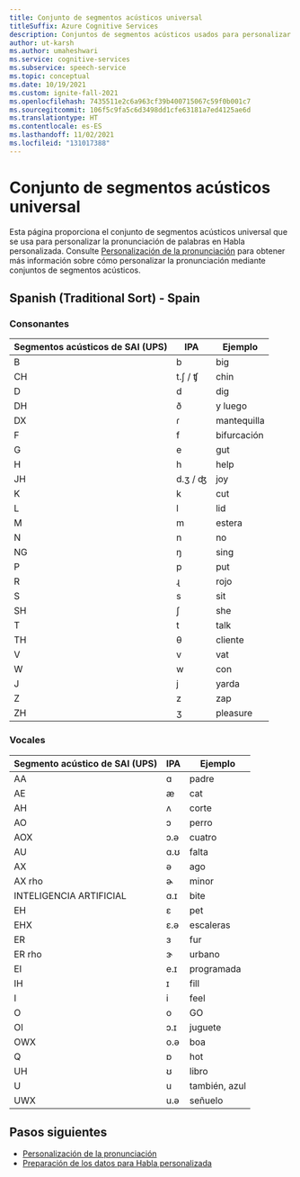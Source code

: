 ```yaml
---
title: Conjunto de segmentos acústicos universal
titleSuffix: Azure Cognitive Services
description: Conjuntos de segmentos acústicos usados para personalizar la pronunciación de palabras en la conversión de voz en texto.
author: ut-karsh
ms.author: umaheshwari
ms.service: cognitive-services
ms.subservice: speech-service
ms.topic: conceptual
ms.date: 10/19/2021
ms.custom: ignite-fall-2021
ms.openlocfilehash: 7435511e2c6a963cf39b400715067c59f0b001c7
ms.sourcegitcommit: 106f5c9fa5c6d3498dd1cfe63181a7ed4125ae6d
ms.translationtype: HT
ms.contentlocale: es-ES
ms.lasthandoff: 11/02/2021
ms.locfileid: "131017388"
---
```

# <a name="universal-phone-set"></a> Conjunto de segmentos acústicos universal

Esta página proporciona el conjunto de segmentos acústicos universal que se usa para personalizar la pronunciación de palabras en Habla personalizada. Consulte [Personalización de la pronunciación](customize-pronunciation.md) para obtener más información sobre cómo personalizar la pronunciación mediante conjuntos de segmentos acústicos.


## <a name="english-united-states"></a>Spanish (Traditional Sort) - Spain

### <a name="consonants"></a>Consonantes

| Segmentos acústicos de SAI (UPS) | IPA     | Ejemplo  |
|------------|---------|----------|
| B          | b       | big      |
| CH         | t.ʃ / ʧ | chin     |
| D          | d       | dig      |
| DH         | ð       | y luego     |
| DX         | ɾ       | mantequilla   |
| F          | f       | bifurcación     |
| G          | e       | gut      |
| H          | h       | help     |
| JH         | d.ʒ / ʤ | joy      |
| K          | k       | cut      |
| L          | l       | lid      |
| M          | m       | estera      |
| N          | n       | no       |
| NG         | ŋ       | sing     |
| P          | p       | put      |
| R          | ɻ       | rojo      |
| S          | s       | sit      |
| SH         | ʃ       | she      |
| T          | t       | talk     |
| TH         | θ       | cliente     |
| V          | v       | vat      |
| W          | w       | con     |
| J          | j       | yarda     |
| Z          | z       | zap      |
| ZH         | ʒ       | pleasure |

### <a name="vowels"></a>Vocales

| Segmento acústico de SAI (UPS) | IPA | Ejemplo   |
|-----------|-----|-----------|
| AA        | ɑ   | padre    |
| AE        | æ   | cat       |
| AH        | ʌ   | corte       |
| AO        | ɔ   | perro       |
| AOX       | ɔ.ə | cuatro      |
| AU        | ɑ.ʊ | falta      |
| AX        | ə   | ago       |
| AX rho    | ɚ   | minor     |
| INTELIGENCIA ARTIFICIAL        | ɑ.ɪ | bite      |
| EH        | ɛ   | pet       |
| EHX       | ɛ.ə | escaleras    |
| ER        | ɜ   | fur       |
| ER rho    | ɝ   | urbano     |
| EI        | e.ɪ | programada       |
| IH        | ɪ   | fill      |
| I         | i   | feel      |
| O         | o   | GO        |
| OI        | ɔ.ɪ | juguete       |
| OWX       | o.ə | boa       |
| Q         | ɒ   | hot       |
| UH        | ʊ   | libro      |
| U         | u   | también, azul |
| UWX       | u.ə | señuelo      |

## <a name="next-steps"></a>Pasos siguientes

* [Personalización de la pronunciación](customize-pronunciation.md)
* [Preparación de los datos para Habla personalizada](how-to-custom-speech-test-and-train.md)
